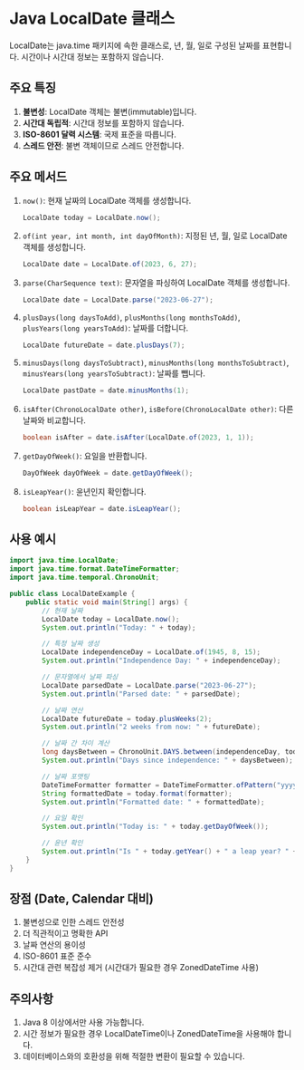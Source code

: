 # Java LocalDate 클래스

LocalDate는 java.time 패키지에 속한 클래스로, 년, 월, 일로 구성된 날짜를 표현합니다. 시간이나 시간대 정보는 포함하지 않습니다.

## 주요 특징

1. **불변성**: LocalDate 객체는 불변(immutable)입니다.
2. **시간대 독립적**: 시간대 정보를 포함하지 않습니다.
3. **ISO-8601 달력 시스템**: 국제 표준을 따릅니다.
4. **스레드 안전**: 불변 객체이므로 스레드 안전합니다.

## 주요 메서드

1. `now()`: 현재 날짜의 LocalDate 객체를 생성합니다.

   ```java
   LocalDate today = LocalDate.now();
   ```

2. `of(int year, int month, int dayOfMonth)`: 지정된 년, 월, 일로 LocalDate 객체를 생성합니다.

   ```java
   LocalDate date = LocalDate.of(2023, 6, 27);
   ```

3. `parse(CharSequence text)`: 문자열을 파싱하여 LocalDate 객체를 생성합니다.

   ```java
   LocalDate date = LocalDate.parse("2023-06-27");
   ```

4. `plusDays(long daysToAdd)`, `plusMonths(long monthsToAdd)`, `plusYears(long yearsToAdd)`: 날짜를 더합니다.

   ```java
   LocalDate futureDate = date.plusDays(7);
   ```

5. `minusDays(long daysToSubtract)`, `minusMonths(long monthsToSubtract)`, `minusYears(long yearsToSubtract)`: 날짜를 뺍니다.

   ```java
   LocalDate pastDate = date.minusMonths(1);
   ```

6. `isAfter(ChronoLocalDate other)`, `isBefore(ChronoLocalDate other)`: 다른 날짜와 비교합니다.

   ```java
   boolean isAfter = date.isAfter(LocalDate.of(2023, 1, 1));
   ```

7. `getDayOfWeek()`: 요일을 반환합니다.

   ```java
   DayOfWeek dayOfWeek = date.getDayOfWeek();
   ```

8. `isLeapYear()`: 윤년인지 확인합니다.

   ```java
   boolean isLeapYear = date.isLeapYear();
   ```

## 사용 예시

```java
import java.time.LocalDate;
import java.time.format.DateTimeFormatter;
import java.time.temporal.ChronoUnit;

public class LocalDateExample {
    public static void main(String[] args) {
        // 현재 날짜
        LocalDate today = LocalDate.now();
        System.out.println("Today: " + today);

        // 특정 날짜 생성
        LocalDate independenceDay = LocalDate.of(1945, 8, 15);
        System.out.println("Independence Day: " + independenceDay);

        // 문자열에서 날짜 파싱
        LocalDate parsedDate = LocalDate.parse("2023-06-27");
        System.out.println("Parsed date: " + parsedDate);

        // 날짜 연산
        LocalDate futureDate = today.plusWeeks(2);
        System.out.println("2 weeks from now: " + futureDate);

        // 날짜 간 차이 계산
        long daysBetween = ChronoUnit.DAYS.between(independenceDay, today);
        System.out.println("Days since independence: " + daysBetween);

        // 날짜 포맷팅
        DateTimeFormatter formatter = DateTimeFormatter.ofPattern("yyyy년 MM월 dd일");
        String formattedDate = today.format(formatter);
        System.out.println("Formatted date: " + formattedDate);

        // 요일 확인
        System.out.println("Today is: " + today.getDayOfWeek());

        // 윤년 확인
        System.out.println("Is " + today.getYear() + " a leap year? " + today.isLeapYear());
    }
}
```

## 장점 (Date, Calendar 대비)

1. 불변성으로 인한 스레드 안전성
2. 더 직관적이고 명확한 API
3. 날짜 연산의 용이성
4. ISO-8601 표준 준수
5. 시간대 관련 복잡성 제거 (시간대가 필요한 경우 ZonedDateTime 사용)

## 주의사항

1. Java 8 이상에서만 사용 가능합니다.
2. 시간 정보가 필요한 경우 LocalDateTime이나 ZonedDateTime을 사용해야 합니다.
3. 데이터베이스와의 호환성을 위해 적절한 변환이 필요할 수 있습니다.
